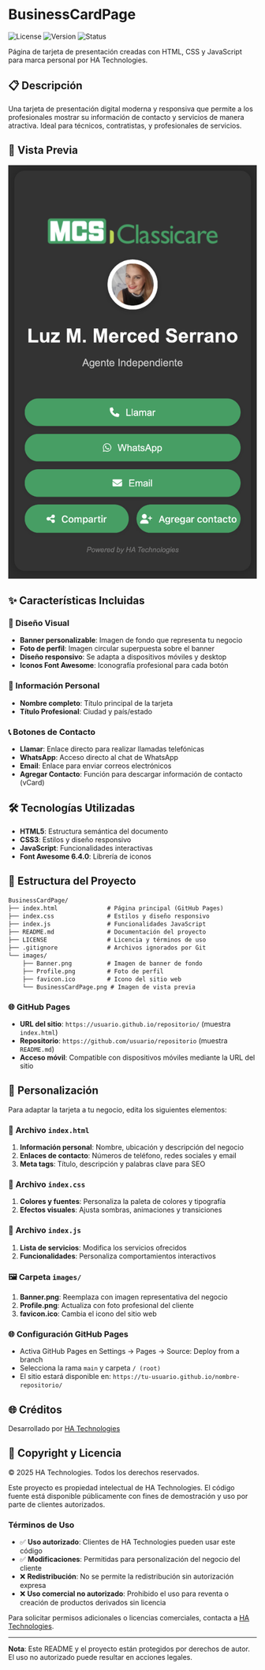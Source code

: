 # BusinessCardPage

![License](https://img.shields.io/badge/License-HA%20Technologies-blue.svg)
![Version](https://img.shields.io/badge/Version-1.0-green.svg)
![Status](https://img.shields.io/badge/Status-Active-brightgreen.svg)

Página de tarjeta de presentación creadas con HTML, CSS y JavaScript para marca personal por HA Technologies.

## 📋 Descripción

Una tarjeta de presentación digital moderna y responsiva que permite a los profesionales mostrar su información de contacto y servicios de manera atractiva. Ideal para técnicos, contratistas, y profesionales de servicios.

## 📸 Vista Previa

![BusinessCardPage Preview](images/BusinessCardPage.png)

## ✨ Características Incluidas

### 🎨 Diseño Visual

- **Banner personalizable**: Imagen de fondo que representa tu negocio
- **Foto de perfil**: Imagen circular superpuesta sobre el banner
- **Diseño responsivo**: Se adapta a dispositivos móviles y desktop
- **Iconos Font Awesome**: Iconografía profesional para cada botón

### 👤 Información Personal

- **Nombre completo**: Título principal de la tarjeta
- **Título Profesional**: Ciudad y país/estado

### 📞 Botones de Contacto

- **Llamar**: Enlace directo para realizar llamadas telefónicas
- **WhatsApp**: Acceso directo al chat de WhatsApp
- **Email**: Enlace para enviar correos electrónicos
- **Agregar Contacto**: Función para descargar información de contacto (vCard)

## 🛠️ Tecnologías Utilizadas

- **HTML5**: Estructura semántica del documento
- **CSS3**: Estilos y diseño responsivo
- **JavaScript**: Funcionalidades interactivas
- **Font Awesome 6.4.0**: Librería de iconos

## 📁 Estructura del Proyecto

``` text
BusinessCardPage/
├── index.html              # Página principal (GitHub Pages)
├── index.css               # Estilos y diseño responsivo
├── index.js                # Funcionalidades JavaScript
├── README.md               # Documentación del proyecto
├── LICENSE                 # Licencia y términos de uso
├── .gitignore              # Archivos ignorados por Git
└── images/
    ├── Banner.png          # Imagen de banner de fondo
    ├── Profile.png         # Foto de perfil
    ├── favicon.ico         # Icono del sitio web
    └── BusinessCardPage.png # Imagen de vista previa
```

### 🌐 GitHub Pages

- **URL del sitio**: `https://usuario.github.io/repositorio/` (muestra `index.html`)
- **Repositorio**: `https://github.com/usuario/repositorio` (muestra `README.md`)
- **Acceso móvil**: Compatible con dispositivos móviles mediante la URL del sitio

## 🚀 Personalización

Para adaptar la tarjeta a tu negocio, edita los siguientes elementos:

### 📝 **Archivo `index.html`**

1. **Información personal**: Nombre, ubicación y descripción del negocio
2. **Enlaces de contacto**: Números de teléfono, redes sociales y email
3. **Meta tags**: Título, descripción y palabras clave para SEO

### 🎨 **Archivo `index.css`**

1. **Colores y fuentes**: Personaliza la paleta de colores y tipografía
2. **Efectos visuales**: Ajusta sombras, animaciones y transiciones

### 🔧 **Archivo `index.js`**

1. **Lista de servicios**: Modifica los servicios ofrecidos
2. **Funcionalidades**: Personaliza comportamientos interactivos

### 🖼️ **Carpeta `images/`**

1. **Banner.png**: Reemplaza con imagen representativa del negocio
2. **Profile.png**: Actualiza con foto profesional del cliente
3. **favicon.ico**: Cambia el icono del sitio web

### 🌐 **Configuración GitHub Pages**

- Activa GitHub Pages en Settings → Pages → Source: Deploy from a branch
- Selecciona la rama `main` y carpeta `/ (root)`
- El sitio estará disponible en: `https://tu-usuario.github.io/nombre-repositorio/`

## 🌐 Créditos

Desarrollado por [HA Technologies](https://ha-technologies-pr.vercel.app)

## 📄 Copyright y Licencia

© 2025 HA Technologies. Todos los derechos reservados.

Este proyecto es propiedad intelectual de HA Technologies. El código fuente está disponible públicamente con fines de demostración y uso por parte de clientes autorizados.

### Términos de Uso

- ✅ **Uso autorizado**: Clientes de HA Technologies pueden usar este código
- ✅ **Modificaciones**: Permitidas para personalización del negocio del cliente
- ❌ **Redistribución**: No se permite la redistribución sin autorización expresa
- ❌ **Uso comercial no autorizado**: Prohibido el uso para reventa o creación de productos derivados sin licencia

Para solicitar permisos adicionales o licencias comerciales, contacta a [HA Technologies](https://ha-technologies-pr.vercel.app).

---
**Nota**: Este README y el proyecto están protegidos por derechos de autor. El uso no autorizado puede resultar en acciones legales.
